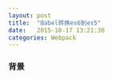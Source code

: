 ```yaml
---
layout: post
title:  "Babel转换es6到es5"
date:   2015-10-17 13:21:30
categories: Webpack
---
```


### 背景

